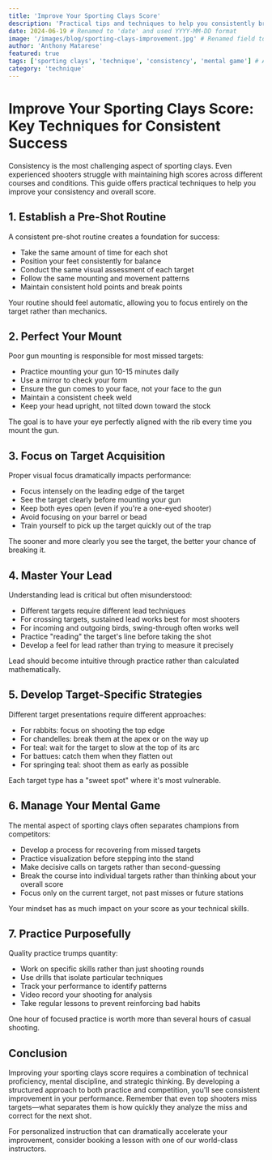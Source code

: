 ```yaml
---
title: 'Improve Your Sporting Clays Score'
description: 'Practical tips and techniques to help you consistently break more targets and improve your overall sporting clays performance.'
date: 2024-06-19 # Renamed to 'date' and used YYYY-MM-DD format
image: '/images/blog/sporting-clays-improvement.jpg' # Renamed field to 'image' to match schema
author: 'Anthony Matarese'
featured: true
tags: ['sporting clays', 'technique', 'consistency', 'mental game'] # Added tags
category: 'technique'
---
```


# Improve Your Sporting Clays Score: Key Techniques for Consistent Success

Consistency is the most challenging aspect of sporting clays. Even experienced shooters struggle with maintaining high scores across different courses and conditions. This guide offers practical techniques to help you improve your consistency and overall score.

## 1. Establish a Pre-Shot Routine

A consistent pre-shot routine creates a foundation for success:

- Take the same amount of time for each shot
- Position your feet consistently for balance
- Conduct the same visual assessment of each target
- Follow the same mounting and movement patterns
- Maintain consistent hold points and break points

Your routine should feel automatic, allowing you to focus entirely on the target rather than mechanics.

## 2. Perfect Your Mount

Poor gun mounting is responsible for most missed targets:

- Practice mounting your gun 10-15 minutes daily
- Use a mirror to check your form
- Ensure the gun comes to your face, not your face to the gun
- Maintain a consistent cheek weld
- Keep your head upright, not tilted down toward the stock

The goal is to have your eye perfectly aligned with the rib every time you mount the gun.

## 3. Focus on Target Acquisition

Proper visual focus dramatically impacts performance:

- Focus intensely on the leading edge of the target
- See the target clearly before mounting your gun
- Keep both eyes open (even if you're a one-eyed shooter)
- Avoid focusing on your barrel or bead
- Train yourself to pick up the target quickly out of the trap

The sooner and more clearly you see the target, the better your chance of breaking it.

## 4. Master Your Lead

Understanding lead is critical but often misunderstood:

- Different targets require different lead techniques
- For crossing targets, sustained lead works best for most shooters
- For incoming and outgoing birds, swing-through often works well
- Practice "reading" the target's line before taking the shot
- Develop a feel for lead rather than trying to measure it precisely

Lead should become intuitive through practice rather than calculated mathematically.

## 5. Develop Target-Specific Strategies

Different target presentations require different approaches:

- For rabbits: focus on shooting the top edge
- For chandelles: break them at the apex or on the way up
- For teal: wait for the target to slow at the top of its arc
- For battues: catch them when they flatten out
- For springing teal: shoot them as early as possible

Each target type has a "sweet spot" where it's most vulnerable.

## 6. Manage Your Mental Game

The mental aspect of sporting clays often separates champions from competitors:

- Develop a process for recovering from missed targets
- Practice visualization before stepping into the stand
- Make decisive calls on targets rather than second-guessing
- Break the course into individual targets rather than thinking about your overall score
- Focus only on the current target, not past misses or future stations

Your mindset has as much impact on your score as your technical skills.

## 7. Practice Purposefully

Quality practice trumps quantity:

- Work on specific skills rather than just shooting rounds
- Use drills that isolate particular techniques
- Track your performance to identify patterns
- Video record your shooting for analysis
- Take regular lessons to prevent reinforcing bad habits

One hour of focused practice is worth more than several hours of casual shooting.

## Conclusion

Improving your sporting clays score requires a combination of technical proficiency, mental discipline, and strategic thinking. By developing a structured approach to both practice and competition, you'll see consistent improvement in your performance. Remember that even top shooters miss targets—what separates them is how quickly they analyze the miss and correct for the next shot.

For personalized instruction that can dramatically accelerate your improvement, consider booking a lesson with one of our world-class instructors.